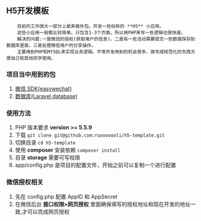 ## H5开发模板

        目前的工作很大一部分上是来做外包。开发一些俗称的 **H5** 小应用。
        这些小应用一般都比较简单。只包含1-3个页面，所以用PHP来写一些逻辑也很快速。
        解决的问题:一是微信的授权(获取用户的信息)，二是有一些活动需要提交一些数据保存到数据库里面，三是处理微信用户的分享操作。
        主要用到PHP和MYSQL来实现业务逻辑。平常开发用到的机会很多，故写成规范化的东西方便自己和其他同学使用。

### 项目当中用到的包
1. [微信 SDK(easywechat)](https://easywechat.org/)
2. [数据库(Laravel database)](https://github.com/illuminate/database)

### 使用方法
1. PHP 版本要求 **version >= 5.5.9**
2. 下载 `git clone git@github.com:ruooooooli/h5-template.git`
3. 切换目录 `cd h5-template`
4. 使用 **composer** 安装依赖 `composer install`
5. 目录 **storage** 需要可写权限
6. app/config.php 是项目的配置文件，开始之前可以复制一个进行配置


### 微信授权相关
1. 先在 config.php 配置 AppID 和 AppSecret
2. 在微信后台 **接口权限>网页授权** 里面确保填写的授权地址和现在开发的地址一致,才可以完成网页授权
